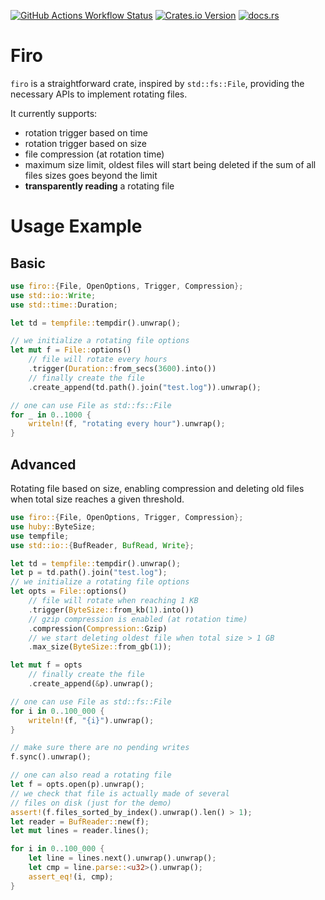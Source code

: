 [![GitHub Actions Workflow Status](https://img.shields.io/github/actions/workflow/status/qjerome/firo/rust.yml?style=for-the-badge)](https://github.com/qjerome/firo/actions/workflows/rust.yml)
[![Crates.io Version](https://img.shields.io/crates/v/firo?style=for-the-badge)](https://crates.io/crates/firo)
[![docs.rs](https://img.shields.io/docsrs/firo?style=for-the-badge&logo=docs.rs&color=blue)](https://docs.rs/firo)

<!-- cargo-rdme start -->

# Firo

`firo` is a straightforward crate, inspired by `std::fs::File`,
providing the necessary APIs to implement rotating files.

It currently supports:
- rotation trigger based on time
- rotation trigger based on size
- file compression (at rotation time)
- maximum size limit, oldest files will start being deleted if
the sum of all files sizes goes beyond the limit
- **transparently reading** a rotating file

# Usage Example

## Basic

```rust
use firo::{File, OpenOptions, Trigger, Compression};
use std::io::Write;
use std::time::Duration;

let td = tempfile::tempdir().unwrap();

// we initialize a rotating file options
let mut f = File::options()
    // file will rotate every hours
    .trigger(Duration::from_secs(3600).into())
    // finally create the file
    .create_append(td.path().join("test.log")).unwrap();

// one can use File as std::fs::File
for _ in 0..1000 {
    writeln!(f, "rotating every hour").unwrap();
}

```

## Advanced

Rotating file based on size, enabling compression and
deleting old files when total size reaches a given
threshold.

```rust
use firo::{File, OpenOptions, Trigger, Compression};
use huby::ByteSize;
use tempfile;
use std::io::{BufReader, BufRead, Write};

let td = tempfile::tempdir().unwrap();
let p = td.path().join("test.log");
// we initialize a rotating file options
let opts = File::options()
    // file will rotate when reaching 1 KB
    .trigger(ByteSize::from_kb(1).into())
    // gzip compression is enabled (at rotation time)
    .compression(Compression::Gzip)
    // we start deleting oldest file when total size > 1 GB
    .max_size(ByteSize::from_gb(1));

let mut f = opts
    // finally create the file
    .create_append(&p).unwrap();

// one can use File as std::fs::File
for i in 0..100_000 {
    writeln!(f, "{i}").unwrap();
}

// make sure there are no pending writes
f.sync().unwrap();

// one can also read a rotating file
let f = opts.open(p).unwrap();
// we check that file is actually made of several
// files on disk (just for the demo)
assert!(f.files_sorted_by_index().unwrap().len() > 1);
let reader = BufReader::new(f);
let mut lines = reader.lines();

for i in 0..100_000 {
    let line = lines.next().unwrap().unwrap();
    let cmp = line.parse::<u32>().unwrap();
    assert_eq!(i, cmp);
}
```

<!-- cargo-rdme end -->
